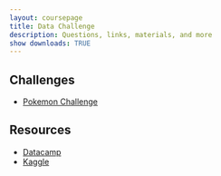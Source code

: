 ```yaml
---
layout: coursepage
title: Data Challenge
description: Questions, links, materials, and more
show downloads: TRUE
---
```


## Challenges 
* <a href="https://MerrickMath.github.io/MerrickMath.github.io-PokemonChallenge/"> Pokemon Challenge</a> 

## Resources
* <a href="https://datacamp.com"> Datacamp</a> 
* <a href="https://www.kaggle.com"> Kaggle </a> 
